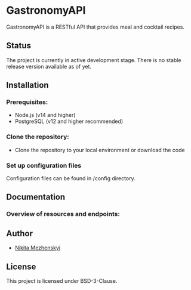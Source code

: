 # GastronomyAPI
GastronomyAPI is a RESTful API that provides meal and cocktail recipes.

## Status
The project is currently in active development stage. There is no stable release version available as of yet.

## Installation
### Prerequisites:
* Node.js (v14 and higher)
* PostgreSQL (v12 and higher recommended)
### Clone the repository:
* Clone the repository to your local environment or download the code
### Set up configuration files
Configuration files can be found in /config directory.

## Documentation
### Overview of resources and endpoints:

## Author
* [Nikita Mezhenskyi](https://github.com/nmezhenskyi)

## License
This project is licensed under BSD-3-Clause.
